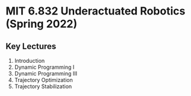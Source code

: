 # MIT 6.832 Underactuated Robotics (Spring 2022)


## Key Lectures

1. Introduction
3. Dynamic Programming I
6. Dynamic Programming III
11. Trajectory Optimization
13. Trajectory Stabilization
